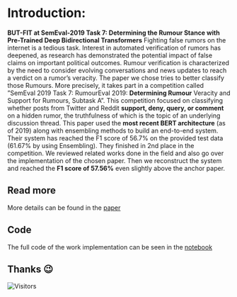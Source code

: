 # Introduction:
**BUT-FIT at SemEval-2019 Task 7: Determining the Rumour Stance with Pre-Trained Deep Bidirectional Transformers**
Fighting false rumors on the internet is a tedious task. Interest in automated verification of rumors has deepened, as research
has demonstrated the potential impact of false claims on important political outcomes.
Rumour verification is characterized by the need to consider evolving conversations and
news updates to reach a verdict on a rumor’s veracity. The paper we chose tries to better
classify those Rumours. More precisely, it takes part in a competition called ”SemEval
2019 Task 7: RumourEval 2019: **Determining Rumour** Veracity and Support for Rumours,
Subtask A”. This competition focused on classifying whether posts from Twitter and Reddit
**support, deny, query, or comment** on a hidden rumor, the truthfulness of which is the
topic of an underlying discussion thread. This paper used the **most recent BERT architecture**
(as of 2019) along with ensembling methods to build an end-to-end system. Their
system has reached the F1 score of 56.7% on the provided test data (61.67% by using
Ensembling). They finished in 2nd place in the competition. We reviewed related works
done in the field and also go over the implementation of the chosen paper. Then we reconstruct
the system and reached the **F1 score of 57.56%** even slightly above the anchor
paper.

## Read more 
More details can be found in the [paper](https://github.com/NadavElyakim27/Advanced-ML-Final-project/blob/a3048e544725e2988cf8e77958e0de765e41a466/%E2%80%8F%E2%80%8FBUT-FIT%20at%20SemEval-2019%20Task%207%20Determining%20the%20Rumour%20Stance%20with%20Pre-Trained%20BERT.pdf)

## Code 
The full code of the work implementation can be seen in the [notebook](https://github.com/NadavElyakim27/Advanced-ML-Final-project/blob/a3048e544725e2988cf8e77958e0de765e41a466/Advanced_ML_Final_project_notebook_Nadav_Elyakim.ipynb)

## Thanks :wink:
![Visitors](https://api.visitorbadge.io/api/visitors?path=https%3A%2F%2Fgithub.com%2FNadavElyakim27%2FRumor_classification.git&countColor=%23263759)
